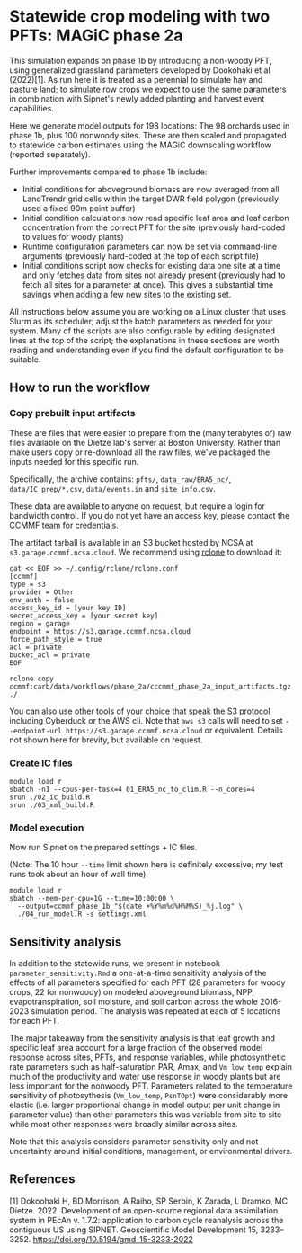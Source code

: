# Statewide crop modeling with two PFTs: MAGiC phase 2a

This simulation expands on phase 1b by introducing a non-woody PFT,
using generalized grassland parameters developed by Dookohaki et al (2022)[1].
As run here it is treated as a perennial to simulate hay and pasture land;
to simulate row crops we expect to use the same parameters in combination with
Sipnet's newly added planting and harvest event capabilities.

Here we generate model outputs for 198 locations:
The 98 orchards used in phase 1b, plus 100 nonwoody sites. These are then scaled and propagated to statewide carbon estimates using the MAGiC downscaling workflow (reported separately).

Further improvements compared to phase 1b include:

* Initial conditions for aboveground biomass are now averaged from all
	LandTrendr grid cells within the target DWR field polygon
	(previously used a fixed 90m point buffer)
* Initial condition calculations now read specific leaf area and leaf carbon
	concentration from the correct PFT for the site
	(previously hard-coded to values for woody plants)
* Runtime configuration parameters can now be set via command-line arguments
	(previously hard-coded at the top of each script file)
* Initial conditions script now checks for existing data one site at a time
	and only fetches data from sites not already present
	(previously had to fetch all sites for a parameter at once).
	This gives a substantial time savings when adding a few new sites to the
	existing set.



All instructions below assume you are working on a Linux cluster that uses Slurm as its scheduler; adjust the batch parameters as needed for your system. Many of the scripts are also configurable by editing designated lines at the top of the script; the explanations in these sections are worth reading and understanding even if you find the default configuration to be suitable.


## How to run the workflow

### Copy prebuilt input artifacts

These are files that were easier to prepare from the (many terabytes of) raw
files available on the Dietze lab's server at Boston University.
Rather than make users copy or re-download all the raw files, we've packaged
the inputs needed for this specific run.

Specifically, the archive contains: `pfts/`, `data_raw/ERA5_nc/`,
`data/IC_prep/*.csv`, `data/events.in` and `site_info.csv`.

These data are available to anyone on request, but require a login for
bandwidth control. If you do not yet have an access key, please contact the
CCMMF team for credentials.

The artifact tarball is available in an S3 bucket hosted by NCSA at
`s3.garage.ccmmf.ncsa.cloud`. We recommend using
[rclone](https://rclone.org/install/) to download it:

```{sh}
cat << EOF >> ~/.config/rclone/rclone.conf
[ccmmf]
type = s3
provider = Other
env_auth = false
access_key_id = [your key ID]
secret_access_key = [your secret key]
region = garage
endpoint = https://s3.garage.ccmmf.ncsa.cloud
force_path_style = true
acl = private
bucket_acl = private
EOF
```

```{sh}
rclone copy ccmmf:carb/data/workflows/phase_2a/cccmmf_phase_2a_input_artifacts.tgz ./
````

You can also use other tools of your choice that speak the S3 protocol,
including Cyberduck or the AWS cli. Note that `aws s3` calls will need to set
`--endpoint-url https://s3.garage.ccmmf.ncsa.cloud` or equivalent.
Details not shown here for brevity, but available on request.


### Create IC files

```{sh}
module load r
sbatch -n1 --cpus-per-task=4 01_ERA5_nc_to_clim.R --n_cores=4
srun ./02_ic_build.R
srun ./03_xml_build.R
```


### Model execution

Now run Sipnet on the prepared settings + IC files.

(Note: The 10 hour `--time` limit shown here is definitely excessive; my test runs took about an hour of wall time).

```{sh}
module load r
sbatch --mem-per-cpu=1G --time=10:00:00 \
  --output=ccmmf_phase_1b_"$(date +%Y%m%d%H%M%S)_%j.log" \
  ./04_run_model.R -s settings.xml
```

## Sensitivity analysis

In addition to the statewide runs, we present in notebook
`parameter_sensitivity.Rmd` a one-at-a-time sensitivity analysis of the effects
of all parameters specified for each PFT (28 parameters for woody crops,
22 for nonwoody) on modeled aboveground biomass, NPP, evapotranspiration,
soil moisture, and soil carbon across the whole 2016-2023 simulation period. The analysis was repeated at each of 5 locations for each PFT.

The major takeaway from the sensitivity analysis is that leaf growth and specific leaf area account for a large fraction of the observed model response across sites, PFTs, and response variables, while photosynthetic rate parameters such as half-saturation PAR, Amax, and `Vm_low_temp` explain much of the productivity and water use response in woody plants but are less important for the nonwoody PFT. Parameters related to the temperature sensitivity of photosythesis (`Vm_low_temp`, `PsnTOpt`) were considerably more elastic (i.e. larger proportional change in model output per unit change in parameter value) than other parameters this was variable from site to site while most other responses were broadly similar across sites.

Note that this analysis considers parameter sensitivity only and not uncertainty around initial conditions, management, or environmental drivers.


## References

[1] Dokoohaki H, BD Morrison, A Raiho, SP Serbin, K Zarada, L Dramko, MC Dietze. 2022. Development of an open-source regional data assimilation system in PEcAn v. 1.7.2: application to carbon cycle reanalysis across the contiguous US using SIPNET. Geoscientific Model Development 15, 3233–3252. https://doi.org/10.5194/gmd-15-3233-2022
